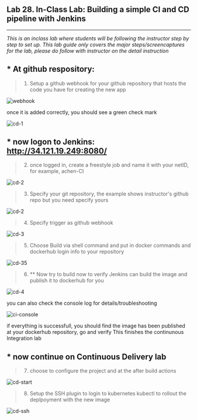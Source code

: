 ## Lab 28.  In-Class Lab: Building a simple CI and CD pipeline with Jenkins
___

_This is an inclass lab where students will be following the instructor step by step to set up._
_This lab guide only covers the major steps/screencaptures for the lab, please do follow with instructor on the detail instruction_

## * At github respository:

> 1. Setup a github webhook for your github repository that hosts the code you have for creating the new app

![webhook](https://github.com/alexchenuw/devopslabs/blob/main/Lab-28/lab28_1.png)

once it is added correctly, you should see a green check mark

![cd-1](https://github.com/alexchenuw/devopslabs/blob/main/Lab-28/lab28_2.png)

## * now logon to Jenkins: http://34.121.19.249:8080/

> 2. once logged in, create a freestyle job and name it with your netID, for example, achen-CI

![cd-2](https://github.com/alexchenuw/devopslabs/blob/main/Lab-28/lab28_3.png)


> 3. Specify your git repository, the example shows instructor's github repo but you need specify yours

![cd-2](https://github.com/alexchenuw/devopslabs/blob/main/Lab-28/lab28_4.png)


> 4. Specify trigger as github webhook

![cd-3](https://github.com/alexchenuw/devopslabs/blob/main/Lab-28/lab28_5.png)

> 5. Choose Build via shell command and put in docker commands and dockerhub login info to your repository

![cd-35](https://github.com/alexchenuw/devopslabs/blob/main/Lab-28/lab28_6.png)


> 6. ** Now try to build now to verify Jenkins can build the image and publish it to dockerhub for you


![cd-4](https://github.com/alexchenuw/devopslabs/blob/main/Lab-28/lab28_7.png)


you can also check the console log for details/troubleshooting

![ci-console](https://github.com/alexchenuw/devopslabs/blob/main/Lab-28/lab-28-ci-console.png)

if everything is successfull, you should find the image has been published at your dockerhub repository, go and verify
This finishes the continunous Integration lab


## * now continue on Continuous Delivery lab

> 7. choose to configure the project and at the after build actions

![cd-start](https://github.com/alexchenuw/devopslabs/blob/main/Lab-28/lab28-cd-start.png)

> 8. Setup the SSH plugin to login to kubernetes kubectl to rollout the deplpoyment with the new image

![cd-ssh](https://github.com/alexchenuw/devopslabs/blob/main/Lab-28/lab-28-cd-ssh.png)
